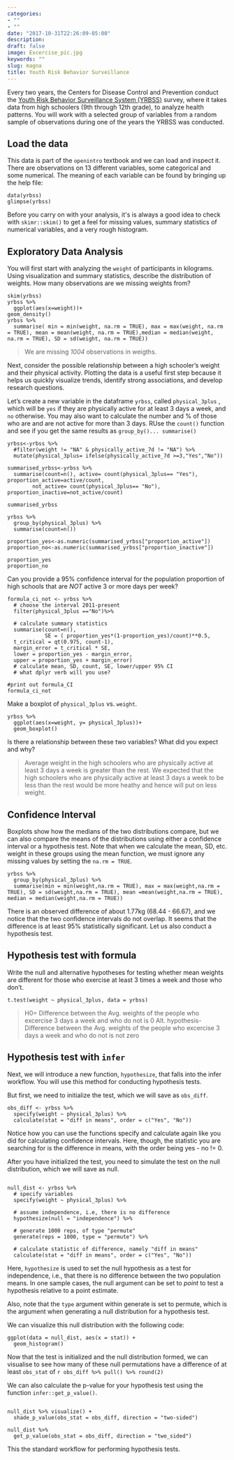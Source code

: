 ```yaml
---
categories:
- ""
- ""
date: "2017-10-31T22:26:09-05:00"
description: 
draft: false
image: Excercise_pic.jpg
keywords: ""
slug: magna
title: Youth Risk Behavior Surveillance
---
```


Every two years, the Centers for Disease Control and Prevention conduct the [Youth Risk Behavior Surveillance System (YRBSS)](https://www.cdc.gov/healthyyouth/data/yrbs/index.htm) survey, where it takes data from high schoolers (9th through 12th grade), to analyze health patterns. You will work with a selected group of variables from a random sample of observations during one of the years the YRBSS was conducted.

## Load the data

This data is part of the `openintro` textbook and we can load and inspect it. There are observations on 13 different variables, some categorical and some numerical. The meaning of each variable can be found by bringing up the help file:


```{r}
data(yrbss)
glimpse(yrbss)
```

Before you carry on with your analysis, it's is always a good idea to check with `skimr::skim()` to get a feel for missing values, summary statistics of numerical variables, and a very rough histogram.

## Exploratory Data Analysis

You will first start with analyzing the `weight` of participants in kilograms. Using visualization and summary statistics, describe the distribution of weights. How many observations are we missing weights from?

```{r, eda_on_weight}
skim(yrbss)
yrbss %>% 
  ggplot(aes(x=weight))+
geom_density()
yrbss %>% 
  summarise( min = min(weight, na.rm = TRUE), max = max(weight, na.rm = TRUE), mean = mean(weight, na.rm = TRUE),median = median(weight, na.rm = TRUE), SD = sd(weight, na.rm = TRUE))
```
> We are missing *1004* observations in weigths.

Next, consider the possible relationship between a high schooler’s weight and their physical activity. Plotting the data is a useful first step because it helps us quickly visualize trends, identify strong associations, and develop research questions.

Let’s create a new variable in the dataframe `yrbss`, called `physical_3plus` , which will be `yes` if they are physically active for at least 3 days a week, and `no` otherwise. You may also want to calculate the number and % of those who are and are not active for more than 3 days. RUse the `count()` function and see if you get the same results as `group_by()... summarise()`

  
```{r, mutate_and_count}
yrbss<-yrbss %>% 
  #filter(weight != "NA" & physically_active_7d != "NA") %>% 
  mutate(physical_3plus= ifelse(physically_active_7d >=3,"Yes","No"))

summarised_yrbss<-yrbss %>% 
  summarise(count=n(), active= count(physical_3plus== "Yes"), proportion_active=active/count,
        not_active= count(physical_3plus== "No"), proportion_inactive=not_active/count)
  
summarised_yrbss

yrbss %>% 
  group_by(physical_3plus) %>% 
  summarise(count=n())

proportion_yes<-as.numeric(summarised_yrbss["proportion_active"])
proportion_no<-as.numeric(summarised_yrbss["proportion_inactive"])

proportion_yes
proportion_no
```
Can you provide a 95% confidence interval for the population proportion of high schools that are *NOT* active 3 or more days per week?
```{r}
formula_ci_not <- yrbss %>% 
  # choose the interval 2011-present
  filter(physical_3plus =="No")%>% 
 
  # calculate summary statistics  
  summarise(count=n(),
            SE = ( proportion_yes*(1-proportion_yes)/count)**0.5,
  t_critical = qt(0.975, count-1),
  margin_error = t_critical * SE,
  lower = proportion_yes - margin_error,
  upper = proportion_yes + margin_error)
  # calculate mean, SD, count, SE, lower/upper 95% CI
  # what dplyr verb will you use? 

#print out formula_CI
formula_ci_not

```

  
Make a boxplot of `physical_3plus` vs. `weight`. 

```{r, boxplot}
yrbss %>% 
  ggplot(aes(x=weight, y= physical_3plus))+
  geom_boxplot()
```
Is there a relationship between these two variables? What did you expect and why?
>Average weight in the high schoolers who are physically active at least 3 days a week is greater than the rest.
>We expected that the high schoolers who are physically active at least 3 days a week to be less than the rest would be more heathy and hence will put on less weight.

## Confidence Interval

Boxplots show how the medians of the two distributions compare, but we can also compare the means of the distributions using either a confidence interval or a hypothesis test. Note that when we calculate the mean, SD, etc. weight in these groups using the mean function, we must ignore any missing values by setting the `na.rm = TRUE`.


```{r, ci_using_formulas}
yrbss %>% 
  group_by(physical_3plus) %>% 
  summarise(min = min(weight,na.rm = TRUE), max = max(weight,na.rm = TRUE), SD = sd(weight,na.rm = TRUE), mean =mean(weight,na.rm = TRUE),  median = median(weight,na.rm = TRUE))
```

There is an observed difference of about 1.77kg (68.44 - 66.67), and we notice that the two confidence intervals do not overlap. It seems that the difference is at least 95% statistically significant. Let us also conduct a hypothesis test.

## Hypothesis test with formula

Write the null and alternative hypotheses for testing whether mean weights are different for those who exercise at least 3 times a week and those who don’t.

```{r}
t.test(weight ~ physical_3plus, data = yrbss)
```

>H0= Difference between the Avg. weights of the people who excercise 3 days a week and who do not is 0 
>Alt. hypothesis- Difference between the Avg. weights of the people who excercise 3 days a week and who do not is not zero

## Hypothesis test with `infer`


Next, we will introduce a new function, `hypothesize`, that falls into the infer workflow. You will use this method for conducting hypothesis tests.

But first, we need to initialize the test, which we will save as `obs_diff`.

```{r, calc_obs_difference}
obs_diff <- yrbss %>%
  specify(weight ~ physical_3plus) %>%
  calculate(stat = "diff in means", order = c("Yes", "No"))

```



Notice how you can use the functions specify and calculate again like you did for calculating confidence intervals. Here, though, the statistic you are searching for is the difference in means, with the order being yes - no != 0.

After you have initialized the test, you need to simulate the test on the null distribution, which we will save as null.


```{r, hypothesis_testing_using_infer_package}

null_dist <- yrbss %>%
  # specify variables
  specify(weight ~ physical_3plus) %>%
  
  # assume independence, i.e, there is no difference
  hypothesize(null = "independence") %>%
  
  # generate 1000 reps, of type "permute"
  generate(reps = 1000, type = "permute") %>%
  
  # calculate statistic of difference, namely "diff in means"
  calculate(stat = "diff in means", order = c("Yes", "No"))

```


Here, `hypothesize` is used to set the null hypothesis as a test for independence, i.e., that there is no difference between the two population means. In one sample cases, the null argument can be set to *point* to test a hypothesis relative to a point estimate.

Also, note that the `type` argument within generate is set to permute, which is the argument when generating a null distribution for a hypothesis test.

We can visualize this null distribution with the following code:

```{r}
ggplot(data = null_dist, aes(x = stat)) +
  geom_histogram()

```


Now that the test is initialized and the null distribution formed, we can visualise to see how many of these null permutations have a difference of at least `obs_stat` of `r obs_diff %>% pull() %>% round(2)`

We can also calculate the p-value for your hypothesis test using the function `infer::get_p_value()`.

```{r}

null_dist %>% visualize() +
  shade_p_value(obs_stat = obs_diff, direction = "two-sided")

null_dist %>%
  get_p_value(obs_stat = obs_diff, direction = "two_sided")

```


This the standard workflow for performing hypothesis tests.